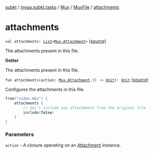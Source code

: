 [subkt](../../../index.md) / [myaa.subkt.tasks](../../index.md) / [Mux](../index.md) / [MuxFile](index.md) / [attachments](./attachments.md)

# attachments

`val attachments: `[`List`](https://kotlinlang.org/api/latest/jvm/stdlib/kotlin.collections/-list/index.html)`<`[`Mux.Attachment`](../-attachment/index.md)`>` [(source)](https://github.com/Myaamori/SubKt/blob/0.1.8/src/main/kotlin/myaa/subkt/tasks/muxtask.kt#L360)

The attachments present in this file.

**Getter**

The attachments present in this file.

`fun attachments(action: `[`Mux.Attachment`](../-attachment/index.md)`.() -> `[`Unit`](https://kotlinlang.org/api/latest/jvm/stdlib/kotlin/-unit/index.html)`): `[`Unit`](https://kotlinlang.org/api/latest/jvm/stdlib/kotlin/-unit/index.html) [(source)](https://github.com/Myaamori/SubKt/blob/0.1.8/src/main/kotlin/myaa/subkt/tasks/muxtask.kt#L438)

Configures the attachments in this file.

``` kotlin
from("video.mkv") {
    attachments {
        // don't include any attachments from the original file
        include(false)
    }
}
```

### Parameters

`action` - A closure operating on an [Attachment](../-attachment/index.md) instance.